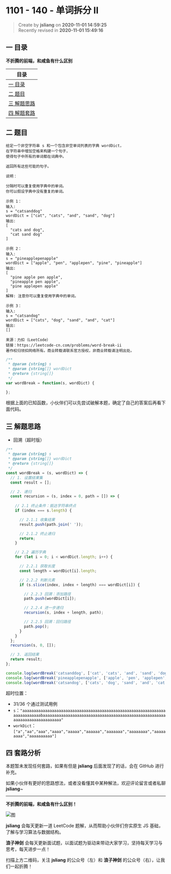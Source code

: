 1101 - 140 - 单词拆分 II
===

> Create by **jsliang** on **2020-11-01 14:59:25**  
> Recently revised in **2020-11-01 15:49:16**

<!-- 目录开始 -->
## 一 目录

**不折腾的前端，和咸鱼有什么区别**

| 目录 |
| --- |
| [一 目录](#chapter-one) |
| [二 题目](#chapter-two) |
| [三 解题思路](#chapter-three) |
| [四 解题套路](#chapter-four) |
<!-- 目录结束 -->

## 二 题目



```
给定一个非空字符串 s 和一个包含非空单词列表的字典 wordDict，
在字符串中增加空格来构建一个句子，
使得句子中所有的单词都在词典中。

返回所有这些可能的句子。

说明：

分隔时可以重复使用字典中的单词。
你可以假设字典中没有重复的单词。

示例 1：
输入:
s = "catsanddog"
wordDict = ["cat", "cats", "and", "sand", "dog"]
输出:
[
  "cats and dog",
  "cat sand dog"
]

示例 2：
输入:
s = "pineapplepenapple"
wordDict = ["apple", "pen", "applepen", "pine", "pineapple"]
输出:
[
  "pine apple pen apple",
  "pineapple pen apple",
  "pine applepen apple"
]
解释: 注意你可以重复使用字典中的单词。

示例 3：
输入:
s = "catsandog"
wordDict = ["cats", "dog", "sand", "and", "cat"]
输出:
[]

来源：力扣（LeetCode）
链接：https://leetcode-cn.com/problems/word-break-ii
著作权归领扣网络所有。商业转载请联系官方授权，非商业转载请注明出处。
```

```js
/**
 * @param {string} s
 * @param {string[]} wordDict
 * @return {string[]}
 */
var wordBreak = function(s, wordDict) {

};
```

根据上面的已知函数，小伙伴们可以先尝试破解本题，确定了自己的答案后再看下面代码。

## 三 解题思路



* 回溯（超时版）

```js
/**
 * @param {string} s
 * @param {string[]} wordDict
 * @return {string[]}
 */
const wordBreak = (s, wordDict) => {
  // 1. 设置结果集
  const result = [];

  // 2. 递归
  const recursion = (s, index = 0, path = []) => {
    
    // 2.1 终止条件：抵达字符串终点
    if (index === s.length) {

      // 2.1.1 收集结果
      result.push(path.join(' '));

      // 2.1.2 终止递归
      return;
    }

    // 2.2 遍历字典
    for (let i = 0; i < wordDict.length; i++) {

      // 2.2.1 获取长度
      const length = wordDict[i].length;

      // 2.2.2 判断元素
      if (s.slice(index, index + length) === wordDict[i]) {

        // 2.2.3 回溯：添加路径
        path.push(wordDict[i]);

        // 2.2.4 进一步递归
        recursion(s, index + length, path);

        // 2.2.5 回溯：回归路径
        path.pop();
      }
    }
  };
  recursion(s, 0, []);

  // 3. 返回结果
  return result;
};

console.log(wordBreak('catsanddog', ['cat', 'cats', 'and', 'sand', 'dog']));
console.log(wordBreak('pineapplepenapple', ['apple', 'pen', 'applepen', 'pine', 'pineapple']));
console.log(wordBreak('catsandog', ['cats', 'dog', 'sand', 'and', 'cat']));
```

超时位置：

* 31/36 个通过测试用例
* `s`：`"aaaaaaaaaaaaaaaaaaaaaaaaaaaaaaaaaaaaaaaaaaaaaaaaaaaaaaaaaaaaaaaaaaaaaaaaaaabaaaaaaaaaaaaaaaaaaaaaaaaaaaaaaaaaaaaaaaaaaaaaaaaaaaaaaaaaaaaaaaaaaaaaaaaaaa"`
* `workDict`：`["a","aa","aaa","aaaa","aaaaa","aaaaaa","aaaaaaa","aaaaaaaa","aaaaaaaaa","aaaaaaaaaa"]`

## 四 套路分析



本题暂未发现任何套路，如果有但是 **jsliang** 后面发现了的话，会在 GitHub 进行补充。

如果小伙伴有更好的思路想法，或者没看懂其中某种解法，欢迎评论留言或者私聊 **jsliang**~

---

**不折腾的前端，和咸鱼有什么区别！**

![图](https://github.com/LiangJunrong/document-library/blob/master/public-repertory/img/z-index-small.png?raw=true)

**jsliang** 会每天更新一道 LeetCode 题解，从而帮助小伙伴们夯实原生 JS 基础，了解与学习算法与数据结构。

**浪子神剑** 会每天更新面试题，以面试题为驱动来带动大家学习，坚持每天学习与思考，每天进步一点！

扫描上方二维码，关注 **jsliang** 的公众号（左）和 **浪子神剑** 的公众号（右），让我们一起折腾！

